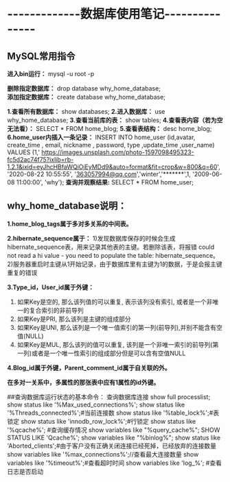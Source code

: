 # -------------数据库使用笔记---------------


## MySQL常用指令

**进入bin运行：**
mysql -u root -p

**删除指定数据库：**
drop database why_home_database;	
**添加指定数据库：**
create database why_home_database; 

**1.查看所有数据库：**
show databases;
**2.进入数据库：**
use why_home_database;
**3.查看当前库的表：**
show tables;
**4.查看表内容（若为空无法看）：**
SELECT * FROM home_blog;
**5.查看表结构：**
desc home_blog;
**6.home_user内插入一条记录：**
INSERT INTO home_user (id,avatar, create_time , email, nickname , password, type ,update_time ,user_name) VALUES (1,' https://images.unsplash.com/photo-1597098495323-fc5d2ac74f75?ixlib=rb-1.2.1&ixid=eyJhcHBfaWQiOjEyMDd9&auto=format&fit=crop&w=800&q=60', '2020-08-22 10:55:55', '363057994@qq.com','winter','*******',1, '2009-06-08 11:00:00', 'why');
**查询并观察结果:**
SELECT * FROM home_user;




## why_home_database说明：
**1.home_blog_tags属于多对多关系的中间表。**

**2.hibernate_sequence属于：**
1)发现数据库保存的时候会生成hibernate_sequence表，用来记录其他表的主键。若删除该表，将报错
could not read a hi value - you need to populate the table: hibernate_sequence。
2)服务器重启时主键从1开始记录，由于数据库里有主键为1的数据，于是会报主键重复的错误

**3.Type_id，User_id属于外键：**
1. 如果Key是空的, 那么该列值的可以重复, 表示该列没有索引, 或者是一个非唯一的复合索引的非前导列
2. 如果Key是PRI,  那么该列是主键的组成部分
3. 如果Key是UNI,  那么该列是一个唯一值索引的第一列(前导列),并别不能含有空值(NULL)
4. 如果Key是MUL,  那么该列的值可以重复, 该列是一个非唯一索引的前导列(第一列)或者是一个唯一性索引的组成部分但是可以含有空值NULL

**4.Blog_id属于外键，Parent_comment_id属于自关联的外。**

**在多对一关系中，多属性的那张表中应有1属性的id外键。**



##查询数据库运行状态的基本命令：
查询数据库连接
show full  processlist;
show status like '%Max_used_connections%';
show status like '%Threads_connected%';#当前连接数
show status like '%table_lock%';#表锁定
show status like 'innodb_row_lock%';#行锁定
show status like '%qcache%'; #查询缓存情况
show variables like "%query_cache%";
SHOW STATUS LIKE 'Qcache%';
show variables like "%binlog%";
show status like 'Aborted_clients';#由于客户没有正确关闭连接已经死掉，已经放弃的连接数量
show variables like '%max_connections%';//查看最大连接数量
show variables like '%timeout%';#查看超时时间
show variables like 'log_%'; #查看日志是否启动

